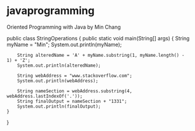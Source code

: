 # javaprogramming
Oriented Programming with Java
by Min Chang

public class StringOperations {
    public static void main(String[] args) {
        String myName = "Min";
        System.out.println(myName);

        String alteredName = 'A' + myName.substring(1, myName.length() - 1) + 'Z';
        System.out.println(alteredName);

        String webAddress = "www.stackoverflow.com";
        System.out.println(webAddress);

        String nameSection = webAddress.substring(4, webAddress.lastIndexOf('.'));
        String finalOutput = nameSection + "1331";
        System.out.println(finalOutput);
    }
}
